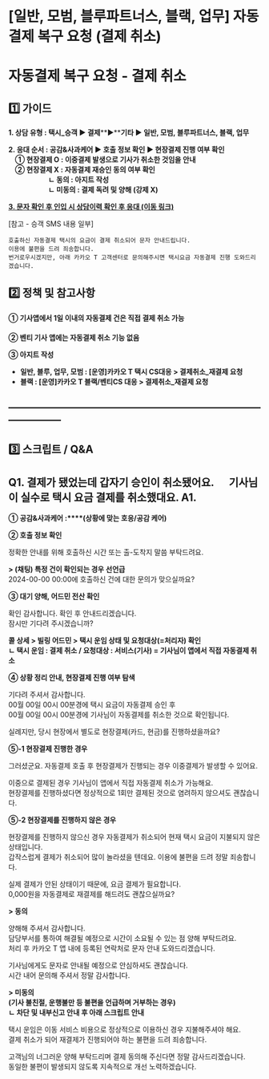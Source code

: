 # [일반, 모범, 블루파트너스, 블랙, 업무] 자동결제 복구 요청 (결제 취소)

**자동결제 복구 요청 - 결제 취소**
======================

**1️⃣ 가이드**
-----------

**1. 상담 유형 : 택시\_승객 ▶ 결제****▶****기타 ▶ 일반, 모범, 블루파트너스, 블랙, 업무**

**2. 응대 순서 : 공감&사과케어 ▶ 호출 정보 확인 ▶ 현장결제 진행 여부 확인  
    ① 현장결제 O : 이중결제 발생으로 기사가 취소한 것임을 안내  
    ② 현장결제 X : 자동결제 재승인 동의 여부 확인  
                        ㄴ 동의 : 아지트 작성  
                        ㄴ 미동의 : 결제 독려 및 양해 (강제 X)**

[**3. 문자 확인 후 인입 시 상담이력 확인 후 응대 (이동 링크)**](https://kakaomobilitysupport.zendesk.com/hc/ko/articles/29791683519257--%EC%9D%BC%EB%B0%98-%EB%AA%A8%EB%B2%94-%EB%B8%94%EB%A3%A8-%EB%B8%94%EB%9E%99-%EC%97%85%EB%AC%B4-%EC%9E%90%EB%8F%99%EA%B2%B0%EC%A0%9C-%EB%B3%B5%EA%B5%AC-%EA%B4%80%EB%A0%A8-%EB%AC%B8%EC%9E%90-%EC%88%98%EC%8B%A0-%EA%B2%B0%EC%A0%9C-%EC%B7%A8%EC%86%8C)

[참고 - 승객 SMS 내용 일부]

```
호출하신 자동결제 택시의 요금이 결제 취소되어 문자 안내드립니다.  
이용에 불편을 드려 죄송합니다.  
번거로우시겠지만, 아래 카카오 T 고객센터로 문의해주시면 택시요금 자동결제 진행 도와드리겠습니다.
```

**2️⃣ 정책 및 참고사항**
-----------------

#### **① 기사앱에서 1일 이내의 자동결제 건은 직접 결제 취소 가능**

**② 벤티 기사 앱에는 자동결제 취소 기능 없음**

**③ 아지트 작성**

* **일반, 블루, 업무, 모범 : [운영]카카오 T 택시 CS대응 > 결제취소\_재결제 요청**
* **블랙 : [운영]카카오 T 블랙/벤티CS 대응 > 결제취소\_재결제 요청**

**―****―****―****―****―****―****―****―****―****―****―****―****―****―****―****―****―****―****―****―****―****―****―****―****―****―****―****―****―**
-------------------------------------------------------------------------------------------------------------------------------------------------

**3️⃣ 스크립트 / Q&A**
------------------

**Q1. 결제가 됐었는데 갑자기 승인이 취소됐어요.       기사님이 실수로 택시 요금 결제를 취소했대요.** **A1.**
-----------------------------------------------------------------------

**① 공감&사과케어 :****(상황에 맞는 호응/공감 케어)**

**② 호출 정보 확인**

정확한 안내를 위해 호출하신 시간 또는 출-도착지 말씀 부탁드려요.

**> (채팅) 특정 건이 확인되는 경우 선언급**  
2024-00-00 00:00에 호출하신 건에 대한 문의가 맞으실까요?

**③ 대기 양해, 어드민 전산 확인**

확인 감사합니다. 확인 후 안내드리겠습니다.   
잠시만 기다려 주시겠습니까?

**콜 상세 > 빌링 어드민 > 택시 운임 상태 및 요청대상(=처리자) 확인**   
**ㄴ 택시 운임 : 결제 취소 / 요청대상 : 서비스(기사) = 기사님이 앱에서 직접 자동결제 취소**

**④ 상황 정리 안내, 현장결제 진행 여부 탐색**

기다려 주셔서 감사합니다.   
00월 00일 00시 00분경에 택시 요금이 자동결제 승인 후   
00월 00일 00시 00분경에 기사님이 자동결제를 취소한 것으로 확인됩니다.

실례지만, 당시 현장에서 별도로 현장결제(카드, 현금)를 진행하셨을까요?

**⑤-1 현장결제 진행한 경우**

그러셨군요. 자동결제 호출 후 현장결제가 진행되는 경우 이중결제가 발생할 수 있어요.

이중으로 결제된 경우 기사님이 앱에서 직접 자동결제 취소가 가능해요.   
현장결제를 진행하셨다면 정상적으로 1회만 결제된 것으로 염려하지 않으셔도 괜찮습니다.

**⑤-2 현장결제를 진행하지 않은 경우**

현장결제를 진행하지 않으신 경우 자동결제가 취소되어 현재 택시 요금이 지불되지 않은 상태입니다.   
갑작스럽게 결제가 취소되어 많이 놀라셨을 텐데요. 이용에 불편을 드려 정말 죄송합니다.

실제 결제가 안된 상태이기 때문에, 요금 결제가 필요합니다.   
0,000원을 자동결제로 재결제를 해드려도 괜찮으실까요?

**> 동의**

양해해 주셔서 감사합니다.   
담당부서를 통하여 해결될 예정으로 시간이 소요될 수 있는 점 양해 부탁드려요.   
처리 후 카카오 T 앱 내에 등록된 연락처로 문자 안내 도와드리겠습니다.

기사님에게도 문자로 안내될 예정으로 안심하셔도 괜찮습니다.   
시간 내어 문의해 주셔서 정말 감사합니다.

**> 미동의**  
**(기사 불친절, 운행불만 등 불편을 언급하며 거부하는 경우)**   
**ㄴ 차단 및 내부신고 안내 후 아래 스크립트 안내**

택시 운임은 이동 서비스 비용으로 정상적으로 이용하신 경우 지불해주셔야 해요.  
결제 취소가 되어 재결제가 진행되어야 하는 불편을 드려 죄송합니다.

고객님의 너그러운 양해 부탁드리며 결제 동의해 주신다면 정말 감사드리겠습니다.   
동일한 불편이 발생되지 않도록 지속적으로 개선 노력하겠습니다.